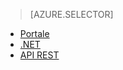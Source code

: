 > [AZURE.SELECTOR]
- [Portale](../articles/media-services/media-services-portal-live-passthrough-get-started.md)
- [.NET](../articles/media-services/media-services-dotnet-live-encode-with-onpremises-encoders.md)
- [API REST](https://msdn.microsoft.com/library/azure/dn783458.aspx)

<!---HONumber=AcomDC_0921_2016-->